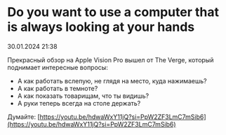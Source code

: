 # Do you want to use a computer that is always looking at your hands

<div class="article-publication-date">
    <time datetime="2024-01-30 21:38">30.01.2024 21:38</time>
</div>

Прекрасный обзор на Apple Vision Pro вышел от The Verge, который поднимает интересные вопросы:

- А как работать вслепую, не глядя на место, куда нажимаешь?
- А как работать в темноте?
- А как показать товарищам, что ты видишь?
- А руки теперь всегда на столе держать?

Думайте: [https://youtu.be/hdwaWxY11jQ?si=PpW2ZF3LmC7mSib6](https://youtu.be/hdwaWxY11jQ?si=PpW2ZF3LmC7mSib6)